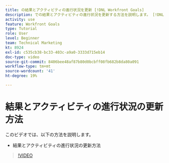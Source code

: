 ```yaml
---
title: の結果とアクティビティの進行状況を更新 [!DNL Workfront Goals]
description: での結果とアクティビティの進行状況を更新する方法を説明します。 [!DNL Workfront Goals].
activity: use
feature: Workfront Goals
type: Tutorial
role: User
level: Beginner
team: Technical Marketing
kt: 8924
exl-id: c535cb38-bc33-403c-a9a0-3333d715eb14
doc-type: video
source-git-commit: 8406bee48af87b80d0bcbff08fb682b8da80a091
workflow-type: tm+mt
source-wordcount: '41'
ht-degree: 19%

---
```


# 結果とアクティビティの進行状況の更新方法

このビデオでは、以下の方法を説明します。

* 結果とアクティビティの進行状況の更新方法

>[!VIDEO](https://video.tv.adobe.com/v/335196/?quality=12&learn=on)
